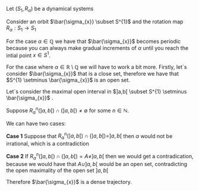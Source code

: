 Let $(S_{1},R_{\alpha})$ be a dynamical systems 

Consider an orbit $\bar{\sigma_{x}} \subset S^{1}$ and the rotation map $R_{\alpha}: S_{1} \rightarrow S_{1}$

For the case $\alpha \in \mathbb{Q}$ we have that $\bar{\sigma_{x}}$ becomes periodic because you can always make gradual increments of $\alpha$ until you reach the intial point $x \in S^{1}$.

For the case where $\alpha \in \mathbb{R} \setminus \mathbb{Q}$ we will have to work a bit more.
Firstly, let´s consider $\bar{\sigma_{x}}$ that is a close set, therefore we have that $S^{1} \setminus \bar{\sigma_{x}}$ is an open set.

Let´s consider the maximal open interval in $]a,b[ \subset S^{1} \setminus \bar{\sigma_{x}}$ .

Suppose $R_{\alpha}^{n}(]a,b[) \cap (]a,b[) \ne \emptyset$  for some $n \in \mathbb{N}$.

We can have two cases:

**Case 1**
Suppose that $R_{\alpha}^{n}(]a,b[) \cap (]a,b[) = ]a,b[$ then $\alpha$ would not be irrational, which is a contradiction

**Case 2**
If  $R_{\alpha}^{n}(]a,b[) \cap (]a,b[) = A \ne ]a,b[$ then we would get a contradication, because we would have that $A\cup ]a,b[$ would be an open set, contradicting the open maximality of the open set $]a,b[$

Therefore $\bar{\sigma_{x}}$ is a dense trajectory.
